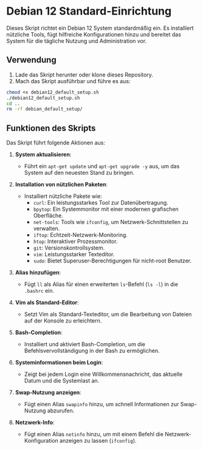 # Debian 12 Standard-Einrichtung

Dieses Skript richtet ein Debian 12 System standardmäßig ein. Es installiert nützliche Tools, fügt hilfreiche Konfigurationen hinzu und bereitet das System für die tägliche Nutzung und Administration vor.

## Verwendung

1. Lade das Skript herunter oder klone dieses Repository.
2. Mach das Skript ausführbar und führe es aus:

```bash
chmod +x debian12_default_setup.sh
./debian12_default_setup.sh
cd ..
rm -rf debian_default_setup/
```

## Funktionen des Skripts

Das Skript führt folgende Aktionen aus:

1. **System aktualisieren**:
   - Führt ein `apt-get update` und `apt-get upgrade -y` aus, um das System auf den neuesten Stand zu bringen.
   
2. **Installation von nützlichen Paketen**:
   - Installiert nützliche Pakete wie:
     - `curl`: Ein leistungsstarkes Tool zur Datenübertragung.
     - `bpytop`: Ein Systemmonitor mit einer modernen grafischen Oberfläche.
     - `net-tools`: Tools wie `ifconfig`, um Netzwerk-Schnittstellen zu verwalten.
     - `iftop`: Echtzeit-Netzwerk-Monitoring.
     - `htop`: Interaktiver Prozessmonitor.
     - `git`: Versionskontrollsystem.
     - `vim`: Leistungsstarker Texteditor.
     - `sudo`: Bietet Superuser-Berechtigungen für nicht-root Benutzer.

3. **Alias hinzufügen**:
   - Fügt `ll` als Alias für einen erweiterten `ls`-Befehl (`ls -l`) in die `.bashrc` ein.

4. **Vim als Standard-Editor**:
   - Setzt Vim als Standard-Texteditor, um die Bearbeitung von Dateien auf der Konsole zu erleichtern.

5. **Bash-Completion**:
   - Installiert und aktiviert Bash-Completion, um die Befehlsvervollständigung in der Bash zu ermöglichen.

6. **Systeminformationen beim Login**:
   - Zeigt bei jedem Login eine Willkommensnachricht, das aktuelle Datum und die Systemlast an.

7. **Swap-Nutzung anzeigen**:
   - Fügt einen Alias `swapinfo` hinzu, um schnell Informationen zur Swap-Nutzung abzurufen.

8. **Netzwerk-Info**:
    - Fügt einen Alias `netinfo` hinzu, um mit einem Befehl die Netzwerk-Konfiguration anzeigen zu lassen (`ifconfig`).
